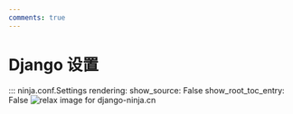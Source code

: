 ```yaml
---
comments: true
---
```

# Django 设置

::: ninja.conf.Settings
    rendering:
      show_source: False
      show_root_toc_entry: False
<img style="object-fit: cover; object-position: 50% 50%;" alt="relax image for django-ninja.cn" loading="lazy" fetchpriority="auto" aria-hidden="true" draggable="false" src="https://picsum.photos/825/47.jpg">
